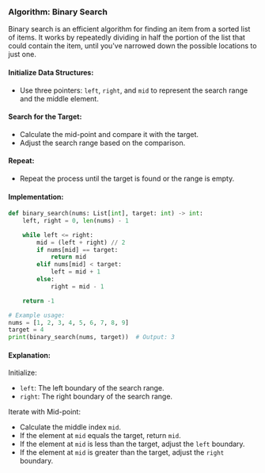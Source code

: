 ### Algorithm: Binary Search

Binary search is an efficient algorithm for finding an item from a sorted list of items. It works by repeatedly dividing in half the portion of the list that could contain the item, until you've narrowed down the possible locations to just one.

#### Initialize Data Structures:

- Use three pointers: `left`, `right`, and `mid` to represent the search range and the middle element.

#### Search for the Target:

- Calculate the mid-point and compare it with the target.
- Adjust the search range based on the comparison.

#### Repeat:

- Repeat the process until the target is found or the range is empty.

#### Implementation:

```py
def binary_search(nums: List[int], target: int) -> int:
    left, right = 0, len(nums) - 1

    while left <= right:
        mid = (left + right) // 2
        if nums[mid] == target:
            return mid
        elif nums[mid] < target:
            left = mid + 1
        else:
            right = mid - 1

    return -1

# Example usage:
nums = [1, 2, 3, 4, 5, 6, 7, 8, 9]
target = 4
print(binary_search(nums, target))  # Output: 3
```

#### Explanation:

Initialize:

- `left`: The left boundary of the search range.
- `right`: The right boundary of the search range.

Iterate with Mid-point:

- Calculate the middle index `mid`.
- If the element at `mid` equals the target, return `mid`.
- If the element at `mid` is less than the target, adjust the `left` boundary.
- If the element at `mid` is greater than the target, adjust the `right` boundary.
